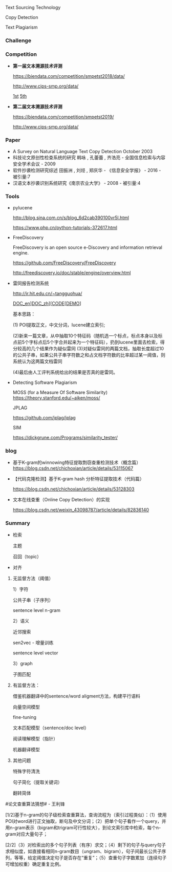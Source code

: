 Text Sourcing Technology

Copy Detection

Text Plagiarism 

### Challenge



### Competition

+ **第一届文本溯源技术评测**

  https://biendata.com/competition/smpetst2018/data/

  <http://www.cips-smp.org/data/>

  [1st](<https://blog.csdn.net/huhehaotechangsha/article/details/80645962#_48>) [5th](<https://github.com/kuhung/SMP-ETST-2018>) 

+ **第二届文本溯源技术评测**

  https://biendata.com/competition/smpetst2019/

  <http://www.cips-smp.org/data/>



### Paper

+ A Survey on Natural Language Text Copy Detection October 2003
+ 科技论文原创性检查系统的研究 韩咏 , 孔蕾蕾 , 齐浩亮 - 全国信息检索与内容安全学术会议 - 2009
+ 软件抄袭检测研究综述 田振洲 , 刘烃 , 郑庆华 - 《信息安全学报》 - 2016 - 被引量:7
+ 汉语文本抄袭识别系统研究《南京农业大学》 - 2008 - 被引量:4



### Tools

+ pylucene

  <http://blog.sina.com.cn/s/blog_6d2cab390100vr5l.html>

  <https://www.php.cn/python-tutorials-372617.html>

+ FreeDiscovery 

  FreeDiscovery is an open source e-Discovery and information retrieval engine.

  <https://github.com/FreeDiscovery/FreeDiscovery>

  <http://freediscovery.io/doc/stable/engine/overview.html>

  

+ 雷同报告检测系统

  <http://ir.hit.edu.cn/~tangguohua/>

  [DOC_en](http://ir.hit.edu.cn/~tangguohua/document/mors/ProjectSummary.pdf)][DOC_zh](http://ir.hit.edu.cn/~tangguohua/document/mors/ProjectSummary_CN.pdf)][[CODE](http://kenai.com/projects/mors-project/sources)[[DEMO](http://202.118.250.16:8181/mors-webapp/)]

  基本思路：


  (1) POI提取正文，中文分词，lucene建立索引;

  (2)新来一篇文章，从中抽取10个特征码（随机选一个标点，标点本身以及标点前5个字标点后5个字合并起来为一个特征码），扔到lucene里面去检索，得分较高的几个结果作为疑似雷同
  (3)对疑似雷同的两篇文档，抽取长度超过10的公共子串，如果公共子串字符数之和占文档字符数的比率超过某一阈值，则系统认为这两篇文档雷同

  (4)最后由人工评判系统给出的结果是否真的是雷同。

  

+ Detecting Software Plagiarism

  MOSS (for a Measure Of Software Similarity) <https://theory.stanford.edu/~aiken/moss/>

  JPLAG 

  https://github.com/jplag/jplag

  SIM

  <https://dickgrune.com/Programs/similarity_tester/>



### blog

+ 基于K-gram的winnowing特征提取剽窃查重检测技术（概念篇）<https://blog.csdn.net/chichoxian/article/details/53115067>

+ 【代码克隆检测】基于K-gram hash 分析特征提取技术（代码篇）

  https://blog.csdn.net/chichoxian/article/details/53128303

+ 文本在线查重（Online Copy Detection）的实现

  <https://blog.csdn.net/weixin_43098787/article/details/82836140>

### Summary

+ 检索

  主题

  召回（topic）

+ 对齐

1. 无监督方法（阈值）

   1）字符

   公共子串（子序列）

   sentence level n-gram

   2）语义

   近邻搜索

   sen2vec - 增量训练

   sentence level vector

   3）graph

   子图匹配

2. 有监督方法：

   借鉴机器翻译中的sentence/word aligment方法，构建平行语料

   

   向量空间模型

   fine-tuning

   文本匹配模型（sentence/doc level）

   阅读理解模型（指针）

   机器翻译模型

 3. 其他问题

    特殊字符清洗

    句子简化（提取关键词）

    翻转简体
    
    

#论文查重算法猜想# - 王利锋

[1/2]基于n-gram的句子级检索查重算法，查询流程为（索引过程类似）：（1）使用POI对word进行正文抽取，断句及中文分词；（2）把单个句子看作一个query，并用n-gram表示（bigram和trigram可行性较大），到论文索引库中检索，每个n-gram对应大量句子； 

[2/2]（3）对检索出的多个句子列表（有序）求交；（4）剩下的句子与query句子求相似度，如直接看相同n-gram数目（ungram、bigram），句子间最长公共子序列，等等，给定阈值决定句子是否存在“重复”；（5）查重句子字数累加（连续句子可增加权重）确定重复比例。

